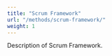 ```yaml
---
title: "Scrum Framework"
url: "/methods/scrum-framework/"
weight: 1
---
```

Description of Scrum Framework.
